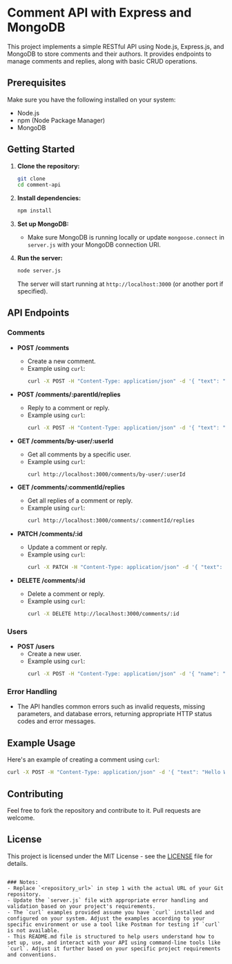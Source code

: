 # Comment API with Express and MongoDB

This project implements a simple RESTful API using Node.js, Express.js, and MongoDB to store comments and their authors. It provides endpoints to manage comments and replies, along with basic CRUD operations.

## Prerequisites

Make sure you have the following installed on your system:

- Node.js
- npm (Node Package Manager)
- MongoDB

## Getting Started

1. **Clone the repository:**

   ```bash
   git clone 
   cd comment-api
   ```

2. **Install dependencies:**

   ```bash
   npm install
   ```

3. **Set up MongoDB:**

   - Make sure MongoDB is running locally or update `mongoose.connect` in `server.js` with your MongoDB connection URI.

4. **Run the server:**

   ```bash
   node server.js
   ```

   The server will start running at `http://localhost:3000` (or another port if specified).

## API Endpoints

### Comments

- **POST /comments**
  - Create a new comment.
  - Example using `curl`:
    ```bash
    curl -X POST -H "Content-Type: application/json" -d '{ "text": "Comment text", "authorId": "user_id" }' http://localhost:3000/comments
    ```

- **POST /comments/:parentId/replies**
  - Reply to a comment or reply.
  - Example using `curl`:
    ```bash
    curl -X POST -H "Content-Type: application/json" -d '{ "text": "Reply text", "authorId": "user_id" }' http://localhost:3000/comments/:parentId/replies
    ```

- **GET /comments/by-user/:userId**
  - Get all comments by a specific user.
  - Example using `curl`:
    ```bash
    curl http://localhost:3000/comments/by-user/:userId
    ```

- **GET /comments/:commentId/replies**
  - Get all replies of a comment or reply.
  - Example using `curl`:
    ```bash
    curl http://localhost:3000/comments/:commentId/replies
    ```

- **PATCH /comments/:id**
  - Update a comment or reply.
  - Example using `curl`:
    ```bash
    curl -X PATCH -H "Content-Type: application/json" -d '{ "text": "Updated text" }' http://localhost:3000/comments/:id
    ```

- **DELETE /comments/:id**
  - Delete a comment or reply.
  - Example using `curl`:
    ```bash
    curl -X DELETE http://localhost:3000/comments/:id
    ```

### Users

- **POST /users**
  - Create a new user.
  - Example using `curl`:
    ```bash
    curl -X POST -H "Content-Type: application/json" -d '{ "name": "User Name", "email": "user@example.com", "gender": "Male/Female/Other" }' http://localhost:3000/users
    ```

### Error Handling

- The API handles common errors such as invalid requests, missing parameters, and database errors, returning appropriate HTTP status codes and error messages.

## Example Usage

Here's an example of creating a comment using `curl`:

```bash
curl -X POST -H "Content-Type: application/json" -d '{ "text": "Hello World!", "authorId": "user_id" }' http://localhost:3000/comments
```

## Contributing

Feel free to fork the repository and contribute to it. Pull requests are welcome.

## License

This project is licensed under the MIT License - see the [LICENSE](LICENSE) file for details.
```

### Notes:
- Replace `<repository_url>` in step 1 with the actual URL of your Git repository.
- Update the `server.js` file with appropriate error handling and validation based on your project's requirements.
- The `curl` examples provided assume you have `curl` installed and configured on your system. Adjust the examples according to your specific environment or use a tool like Postman for testing if `curl` is not available.
- This README.md file is structured to help users understand how to set up, use, and interact with your API using command-line tools like `curl`. Adjust it further based on your specific project requirements and conventions.
